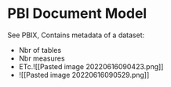 # PBI Document Model
See PBIX,
Contains metadata of a dataset:
- Nbr of tables
- Nbr measures
- ETc.![[Pasted image 20220616090423.png]]
- ![[Pasted image 20220616090529.png]]
